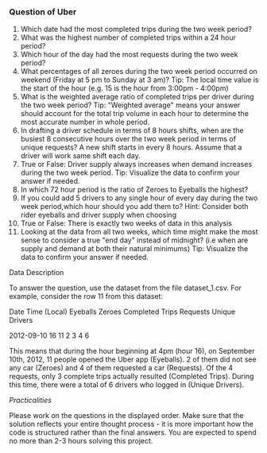### Question of Uber

1. Which date had the most completed trips during the two week period?
2. What was the highest number of completed trips within a 24 hour period?
3. Which hour of the day had the most requests during the two week period?
4. What percentages of all zeroes during the two week period occurred on weekend (Friday at    5 pm to Sunday at 3 am)? Tip: The local time value is the start of the hour (e.g. 15 is    the hour from 3:00pm - 4:00pm)
5. What is the weighted average ratio of completed trips per driver during the two week    period? Tip: "Weighted average" means your answer should account for the total trip    volume in each hour to determine the most accurate number in whole period.
6. In drafting a driver schedule in terms of 8 hours shifts, when are the busiest 8      consecutive hours over the two week period in terms of unique requests? A new shift        starts in every 8 hours. Assume that a driver will work same shift each day.
7. True or False: Driver supply always increases when demand increases during the two week       period. Tip: Visualize the data to confirm your answer if needed.
8. In which 72 hour period is the ratio of Zeroes to Eyeballs the highest?
9. If you could add 5 drivers to any single hour of every day during the two week    period,which hour should you add them to? Hint: Consider both rider eyeballs and driver   supply when choosing
10. True or False: There is exactly two weeks of data in this analysis
11. Looking at the data from all two weeks, which time might make the most sense to consider     a true "end day" instead of midnight? (i.e when are supply and demand at both their     natural minimums) Tip: Visualize the data to confirm your answer if needed.


Data Description

To answer the question, use the dataset from the file dataset_1.csv. For example, consider the row 11 from this dataset:

Date Time (Local) Eyeballs Zeroes Completed Trips Requests Unique Drivers

2012-09-10 16 11 2 3 4 6

This means that during the hour beginning at 4pm (hour 16), on September 10th, 2012, 11 people opened the Uber app (Eyeballs). 2 of them did not see any car (Zeroes) and 4 of them requested a car (Requests). Of the 4 requests, only 3 complete trips actually resulted (Completed Trips). During this time, there were a total of 6 drivers who logged in (Unique Drivers).

*Practicalities*

Please work on the questions in the displayed order. Make sure that the solution reflects your entire thought process - it is more important how the code is structured rather than the final answers. You are expected to spend no more than 2-3 hours solving this project.